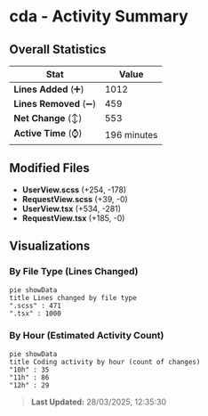# cda - Activity Summary 

## Overall Statistics

| Stat                   | Value                                                             |
| ---------------------- | ----------------------------------------------------------------- |
| **Lines Added** (➕)   | 1012                                          |
| **Lines Removed** (➖) | 459                                        |
| **Net Change** (↕)    | 553                |
| **Active Time** (⌚)   | 196 minutes |


## Modified Files
- **UserView.scss** (+254, -178)
- **RequestView.scss** (+39, -0)
- **UserView.tsx** (+534, -281)
- **RequestView.tsx** (+185, -0)

## Visualizations

### By File Type (Lines Changed)

```mermaid
pie showData
title Lines changed by file type
".scss" : 471
".tsx" : 1000
```

### By Hour (Estimated Activity Count)

```mermaid
pie showData
title Coding activity by hour (count of changes)
"10h" : 35
"11h" : 86
"12h" : 29
```


> **Last Updated:** 28/03/2025, 12:35:30